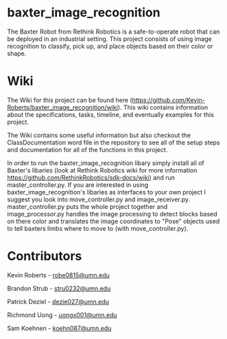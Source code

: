 baxter_image_recognition
========================

The Baxter Robot from Rethink Robotics is a safe-to-operate robot that can be deployed in an industrial setting. This project consists of using image recognition to classify, pick up, and place objects based on their color or shape.

Wiki
====
The Wiki for this project can be found here (https://github.com/Kevin-Roberts/baxter_image_recognition/wiki). This wiki contains information about the specifications, tasks, timeline, and eventually examples for this project.

The Wiki contains some useful information but also checkout the ClassDocumentation word file in the repository to see all of the setup steps and documentation for all of the functions in this project.

In order to run the baxter_image_recognition libary simply install all of Baxter's libaries (look at Rethink Robotics wiki for more information https://github.com/RethinkRobotics/sdk-docs/wiki) and run master_controller.py. If you are interested in using baxter_image_recognition's libaries as interfaces to your own project I suggest you look into move_controller.py and image_receiver.py. master_controller.py puts the whole project together and image_processor.py handles the image processing to detect blocks based on there color and translates the image coordinates to "Pose" objects used to tell baxters limbs where to move to (with move_controller.py). 

Contributors 
============
Kevin Roberts - robe0815@umn.edu

Brandon Strub - stru0232@umn.edu

Patrick Deziel - dezie027@umn.edu

Richmond Uong - uongx001@umn.edu

Sam Koehnen - koehn087@umn.edu

